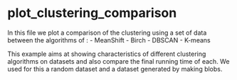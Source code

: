 # plot_clustering_comparison

In this file we plot a comparison of the clustering using a set of data between the algorithms of : 
    - MeanShift
    - Birch
    - DBSCAN
    - K-means
    

This example aims at showing characteristics of different clustering 
algorithms on datasets and also compare the final running time of each.
We used for this a random dataset and a dataset generated by making blobs.
